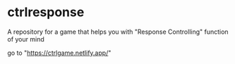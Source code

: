 # ctrlresponse
A repository for a game that helps you with "Response Controlling" function of your mind

go to "https://ctrlgame.netlify.app/"
